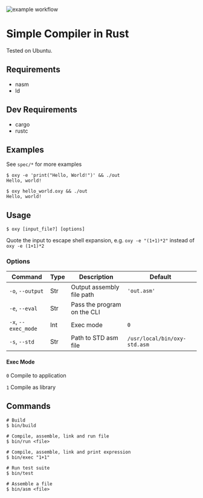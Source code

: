 ![example workflow](https://github.com/revers3ntropy/oxynium/actions/workflows/tests.yml/badge.svg)

# Simple Compiler in Rust

Tested on Ubuntu.

## Requirements

- nasm
- ld

## Dev Requirements

- cargo
- rustc

## Examples
See `spec/*` for more examples

```shell
$ oxy -e 'print("Hello, World!")' && ./out
Hello, world!
```

```shell
$ oxy hello_world.oxy && ./out
Hello, world!
```

## Usage

```shell
$ oxy [input_file?] [options]
```

Quote the input to escape shell expansion, 
e.g. `oxy -e "(1+1)*2"` instead of `oxy -e (1+1)*2`

### Options

| Command             | Type | Description                 | Default                      |
|---------------------|------|-----------------------------|------------------------------|
| `-o`, `--output`    | Str  | Output assembly file path   | `'out.asm'`                  |
| `-e`, `--eval`      | Str  | Pass the program on the CLI |                              |
| `-x`, `--exec_mode` | Int  | Exec mode                   | `0`                          |
| `-s`, `--std`       | Str  | Path to STD asm file        | `/usr/local/bin/oxy-std.asm` |

#### Exec Mode
`0` Compile to application

`1` Compile as library

## Commands

```shell
# Build
$ bin/build

# Compile, assemble, link and run file
$ bin/run <file>

# Compile, assemble, link and print expression
$ bin/exec "1+1"

# Run test suite
$ bin/test

# Assemble a file
$ bin/asm <file>
```